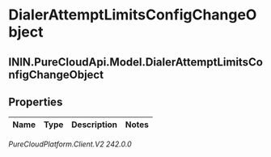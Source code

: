 # DialerAttemptLimitsConfigChangeObject

## ININ.PureCloudApi.Model.DialerAttemptLimitsConfigChangeObject

## Properties

|Name | Type | Description | Notes|
|------------ | ------------- | ------------- | -------------|



_PureCloudPlatform.Client.V2 242.0.0_
